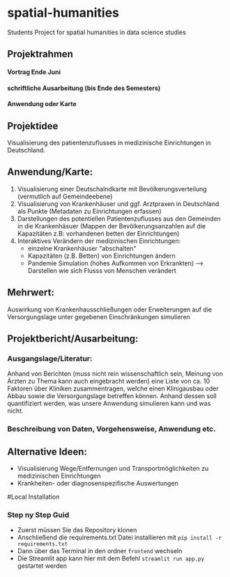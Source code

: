 # spatial-humanities
Students Project for spatial humanities in data science studies

## Projektrahmen
#### Vortrag Ende Juni
#### schriftliche Ausarbeitung (bis Ende des Semesters)
#### Anwendung oder Karte

## Projektidee
Visualisierung des patientenzuflusses in medizinische Einrichtungen in Deutschland.

## Anwendung/Karte:
1. Visualisierung einer Deutschalndkarte mit Bevölkerungsverteilung (vermutlich auf Gemeindeebene)
2. Visualisierung von Krankenhäuser und ggf. Arztpraxen in Deutschland als Punkte (Metadaten zu Einrichtungen erfassen)
3. Darstellungen des potentiellen Patientenzuflusses aus den Gemeinden in die Krankenhäsuer (Mappen der Bevölkerungsanzahlen auf die Kapazitäten z.B: vorhandenen betten der Einrichtungen)
4. Interaktives Verändern der medizinischen Einrichtungen:
   - einzelne Krankenhäuser "abschalten"
   - Kapazitäten (z.B. Betten) von Einrichtungen ändern
   - Pandemie Simulation (hohes Aufkommen von Erkrankten)
     --> Darstellen wie sich Flusss von Menschen verändert
## Mehrwert:
Auswirkung von Krankenhausschließungen oder Erweiterungen auf die Versorgungslage unter gegebenen Einschränkungen simulieren

## Projektbericht/Ausarbeitung:
### Ausgangslage/Literatur: 
Anhand von Berichten (muss nicht rein wissenschaftlich sein, Meinung von Ärzten zu Thema kann auch eingebracht werden) eine Liste von ca. 10 Faktoren über Kliniken zusammentragen, welche einen Klinigausbau oder Abbau sowie die Versorgungslage betreffen können. Anhand dessen soll quantifiziert werden, was unsere Anwendung simulieren kann und was nicht.
### Beschreibung von Daten, Vorgehensweise, Anwendung etc.


## Alternative Ideen:
- Visualisierung Wege/Entfernungen und Transportmöglichkeiten zu medizinischen Einrichtungen
- Krankheiten- oder diagnosenspezifische Auswertungen

#Local Installation

### Step ny Step Guid
* Zuerst müssen Sie das Repository klonen
* Anschließend die requirements.txt Datei installieren mit `pip install -r requirements.txt`
* Dann über das Terminal in den ordner `frontend` wechseln 
* Die Streamlit app kann hier mit dem Befehl `streamlit run app.py` gestartet werden